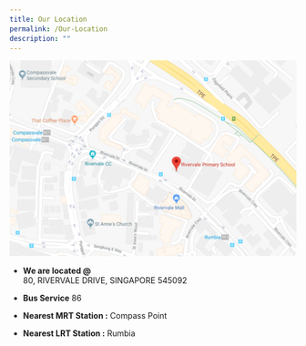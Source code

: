 ```yaml
---
title: Our Location
permalink: /Our-Location
description: ""
---
```

![](/images/School/Location.png)

*   **We are located @**  
    80, RIVERVALE DRIVE, SINGAPORE 545092
*   **Bus Service** 86  
    
*   **Nearest MRT Station :** Compass Point  
    
*   **Nearest LRT Station :** Rumbia